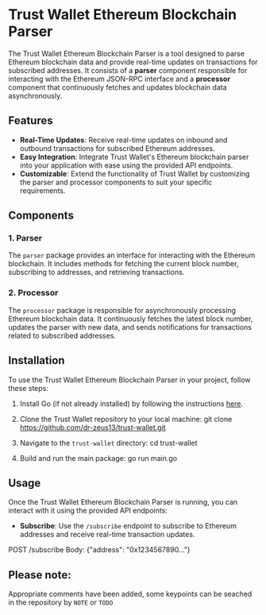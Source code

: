 # Trust Wallet Ethereum Blockchain Parser

The Trust Wallet Ethereum Blockchain Parser is a tool designed to parse Ethereum blockchain data and provide real-time updates on transactions for subscribed addresses. 
It consists of a **parser** component responsible for interacting with the Ethereum JSON-RPC interface and a **processor** component that continuously fetches and updates blockchain data asynchronously.


## Features

- **Real-Time Updates**: Receive real-time updates on inbound and outbound transactions for subscribed Ethereum addresses.
- **Easy Integration**: Integrate Trust Wallet's Ethereum blockchain parser into your application with ease using the provided API endpoints.
- **Customizable**: Extend the functionality of Trust Wallet by customizing the parser and processor components to suit your specific requirements.


## Components

### 1. Parser

The `parser` package provides an interface for interacting with the Ethereum blockchain. It includes methods for fetching the current block number, subscribing to addresses, and retrieving transactions.

### 2. Processor

The `processor` package is responsible for asynchronously processing Ethereum blockchain data. It continuously fetches the latest block number, updates the parser with new data, and sends notifications for transactions related to subscribed addresses.


## Installation

To use the Trust Wallet Ethereum Blockchain Parser in your project, follow these steps:

1. Install Go (if not already installed) by following the instructions [here](https://golang.org/doc/install).

2. Clone the Trust Wallet repository to your local machine: git clone https://github.com/dr-zeus13/trust-wallet.git

3. Navigate to the `trust-wallet` directory: cd trust-wallet

4. Build and run the main package: go run main.go


## Usage

Once the Trust Wallet Ethereum Blockchain Parser is running, you can interact with it using the provided API endpoints:

- **Subscribe**: Use the `/subscribe` endpoint to subscribe to Ethereum addresses and receive real-time transaction updates.

POST /subscribe
Body: {"address": "0x1234567890..."}


## Please note:

Appropriate comments have been added, some keypoints can be seached in the repository by `NOTE` or `TODO`
